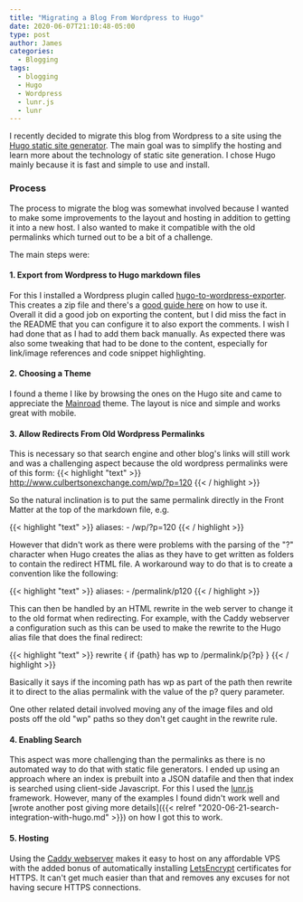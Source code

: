 ```yaml
---
title: "Migrating a Blog From Wordpress to Hugo"
date: 2020-06-07T21:10:48-05:00
type: post
author: James
categories:
  - Blogging
tags:
  - blogging
  - Hugo
  - Wordpress
  - lunr.js
  - lunr
---
```


I recently decided to migrate this blog from Wordpress to a site using the [Hugo static site generator](https://gohugo.io/). The main goal was to simplify the hosting and learn more about the technology of static site generation. I chose Hugo mainly because it is fast and simple to use and install.

### Process

The process to migrate the blog was somewhat involved because I wanted to make some improvements to the layout and hosting in addition to getting it into a new host. I also wanted to make it compatible with the old permalinks which turned out to be a bit of a challenge.

The main steps were:

#### 1. Export from Wordpress to Hugo markdown files

For this I installed a Wordpress plugin called [hugo-to-wordpress-exporter](https://github.com/SchumacherFM/wordpress-to-hugo-exporter). This creates a zip file and there's a [good guide here](https://ma.ttias.be/step-by-step-guide-migrating-wordpress-to-hugo/) on how to use it. Overall it did a good job on exporting the content, but I did miss the fact in the README that you can configure it to also export the comments.  I wish I had done that as I had to add them back manually. As expected there was also some tweaking that had to be done to the content, especially for link/image references and code snippet highlighting.

#### 2. Choosing a Theme

I found a theme I like by browsing the ones on the Hugo site and came to appreciate the [Mainroad](https://github.com/Vimux/Mainroad/) theme. The layout is nice and simple and works great with mobile.

#### 3. Allow Redirects From Old Wordpress Permalinks

This is necessary so that search engine and other blog's links will still work and was a challenging aspect because the old wordpress permalinks were of this form:
{{< highlight "text" >}}
  http://www.culbertsonexchange.com/wp/?p=120
{{< / highlight >}}

So the natural inclination is to put the same permalink directly in the Front Matter at the top of the markdown file, e.g.

{{< highlight "text" >}}
  aliases:
    - /wp/?p=120
{{< / highlight >}}

However that didn't work as there were problems with the parsing of the "?" character when Hugo creates the alias as they have to get written as folders to contain the redirect HTML file. A workaround way to do that is to create a convention like the following:

{{< highlight "text" >}}
  aliases:
    - /permalink/p120
{{< / highlight >}}

This can then be handled by an HTML rewrite in the web server to change it to the old format when redirecting. For example, with the Caddy webserver a configuration such as this can be used to make the rewrite to the Hugo alias file that does the final redirect:

{{< highlight "text" >}}
  rewrite {
      if {path} has wp
      to /permalink/p{?p}
  }
{{< / highlight >}}

Basically it says if the incoming path has wp as part of the path then rewrite it to direct to the alias permalink with the value of the p? query parameter.

One other related detail involved moving any of the image files and old posts off the old "wp" paths so they don't get caught in the rewrite rule.

#### 4. Enabling Search

This aspect was more challenging than the permalinks as there is no automated way to do that with static file generators. I ended up using an approach where an index is prebuilt into a JSON datafile and then that index is searched using client-side Javascript. For this I used the [lunr.js](https://lunrjs.com/) framework. However, many of the examples I found didn't work well and [wrote another post giving more details]({{< relref "2020-06-21-search-integration-with-hugo.md" >}}) on how I got this to work.

#### 5. Hosting

Using the [Caddy webserver](https://caddyserver.com/) makes it easy to host on any affordable VPS with the added bonus of automatically installing [LetsEncrypt](https://letsencrypt.org/) certificates for HTTPS. It can't get much easier than that and removes any excuses for not having secure HTTPS connections.
